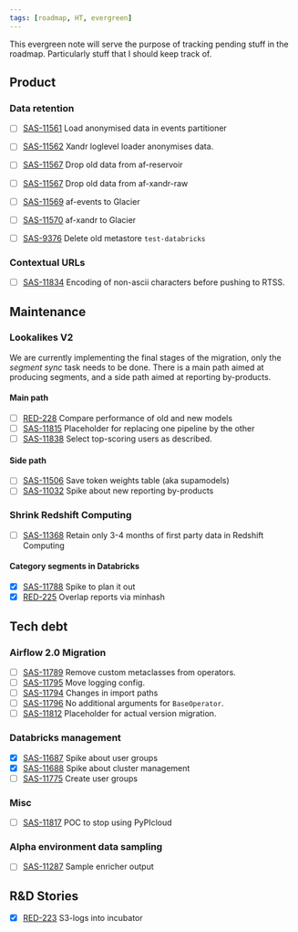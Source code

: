 ```yaml
---
tags: [roadmap, HT, evergreen]
---
```


This evergreen note will serve the purpose of tracking pending stuff in the roadmap. Particularly stuff that I should keep track of.


## Product
### Data retention
- [ ] [SAS-11561](https://hybridtheory.atlassian.net/browse/SAS-11561) Load anonymised data in events partitioner
- [ ] [SAS-11562](https://hybridtheory.atlassian.net/browse/SAS-11562) Xandr loglevel loader anonymises data.
- [ ] [SAS-11567](https://hybridtheory.atlassian.net/browse/SAS-11567) Drop old data from af-reservoir
- [ ] [SAS-11567](https://hybridtheory.atlassian.net/browse/SAS-11567) Drop old data from af-xandr-raw
- [ ] [SAS-11569](https://hybridtheory.atlassian.net/browse/SAS-11569) af-events to Glacier
- [ ] [SAS-11570](https://hybridtheory.atlassian.net/browse/SAS-11570) af-xandr to Glacier

- [ ] [SAS-9376](https://hybridtheory.atlassian.net/browse/SAS-9376) Delete old metastore `test-databricks`

### Contextual URLs
- [ ] [SAS-11834](https://hybridtheory.atlassian.net/browse/SAS-11834) Encoding of non-ascii characters before pushing to RTSS.

## Maintenance
### Lookalikes V2
We are currently implementing the final stages of the migration, only the _segment sync_ task needs to be done. There is a main path aimed at producing segments, and a side path aimed at reporting by-products.

#### Main path
- [ ] [RED-228](https://hybridtheory.atlassian.net/browse/RED-228) Compare performance of old and new models
- [ ] [SAS-11815](https://hybridtheory.atlassian.net/browse/SAS-11815) Placeholder for replacing one pipeline by the other
- [ ] [SAS-11838](https://hybridtheory.atlassian.net/browse/SAS-11838) Select top-scoring users as described.

#### Side path
- [ ] [SAS-11506](https://hybridtheory.atlassian.net/browse/SAS-11506) Save token weights table (aka supamodels)
- [ ] [SAS-11032](https://hybridtheory.atlassian.net/browse/SAS-11032) Spike about new reporting by-products

### Shrink Redshift Computing
- [ ] [SAS-11368](https://hybridtheory.atlassian.net/browse/SAS-11368) Retain only 3-4 months of first party data in Redshift Computing
#### Category segments in Databricks
- [x] [SAS-11788](https://hybridtheory.atlassian.net/browse/SAS-11788) Spike to plan it out
- [x] [RED-225](https://hybridtheory.atlassian.net/browse/RED-225) Overlap reports via minhash

## Tech debt
### Airflow 2.0 Migration
- [ ] [SAS-11789](https://hybridtheory.atlassian.net/browse/SAS-11789) Remove custom metaclasses from operators.
- [ ] [SAS-11795](https://hybridtheory.atlassian.net/browse/SAS-11795) Move logging config.
- [ ] [SAS-11794](https://hybridtheory.atlassian.net/browse/SAS-11794) Changes in import paths
- [ ] [SAS-11796](https://hybridtheory.atlassian.net/browse/SAS-11796) No additional arguments for `BaseOperator`.
- [ ] [SAS-11812](https://hybridtheory.atlassian.net/browse/SAS-11812) Placeholder for actual version migration.

### Databricks management
- [x] [SAS-11687](https://hybridtheory.atlassian.net/browse/SAS-11687) Spike about user groups
- [x] [SAS-11688](https://hybridtheory.atlassian.net/browse/SAS-11688) Spike about cluster management
- [ ] [SAS-11775](https://hybridtheory.atlassian.net/browse/SAS-11775) Create user groups

### Misc
- [ ] [SAS-11817](https://hybridtheory.atlassian.net/browse/SAS-11817) POC to stop using PyPIcloud

### Alpha environment data sampling
- [ ] [SAS-11287](https://hybridtheory.atlassian.net/browse/SAS-11287) Sample enricher output

## R&D Stories
- [x] [RED-223](https://hybridtheory.atlassian.net/browse/RED-223) S3-logs into incubator

